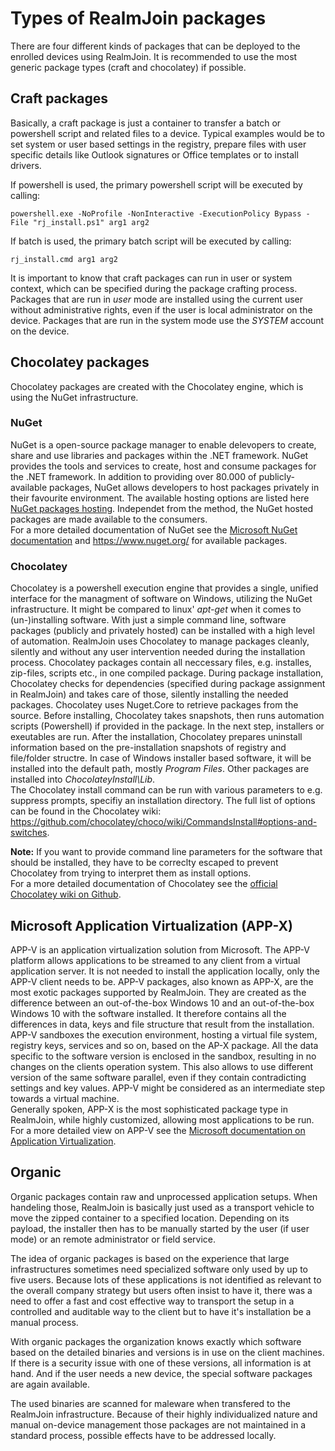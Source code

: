 # Types of RealmJoin packages
There are four different kinds of packages that can be deployed to the enrolled devices using RealmJoin. It is recommended to use the most generic package types (craft and chocolatey) if possible. 

## Craft packages  
Basically, a craft package is just a container to transfer a batch or powershell script and related files to a device. Typical examples would be to set system or user based settings in the registry, prepare files with user specific details like Outlook signatures or Office templates or to install drivers. 

If powershell is used, the primary powershell script will be executed by calling: 

```
powershell.exe -NoProfile -NonInteractive -ExecutionPolicy Bypass -File "rj_install.ps1" arg1 arg2
```

If batch is used, the primary batch script will be executed by calling: 

```
rj_install.cmd arg1 arg2
```

It is important to know that craft packages can run in user or system context, which can be specified during the package crafting process.
Packages that are run in *user* mode are installed using the current user without administrative rights, even if the user is local administrator on the device.
Packages that are run in the system mode use the *SYSTEM* account on the device.
  
<!--
Depending on the context there are several environment variables provided by Realmjoin available based i.e. on Microsoft Graph.

 welche environment-variablen stehen zur verfügung, wo kommen sie her?  
 hier differenziert nach user / system  
 ebenso: wie wird system gelöst? system-account or user in admin-mode?  
 (pls document) "rj_install.cmd" arg1 arg2
Das wird gerufen so: rj_install.cmd arg1 arg2

 welche environment-variablen stehen zur verfügung, wo kommen sie her?  

Aus dem Graph, es gibt maximal folgende:
Graph_User_BusinessPhone
Graph_User_City
Graph_User_CompanyName
Graph_User_Country
Graph_User_Department
Graph_User_DisplayName
Graph_User_GivenName
Graph_User_Id
Graph_User_JobTitle
Graph_User_Mail
Graph_User_MobilePhone
Graph_User_OfficeLocation
Graph_User_PostalCode
Graph_User_State
Graph_User_StreetAddress
Graph_User_Surname

 hier differenziert nach user / system  
 ebenso: wie wird system gelöst? system-account or user in admin-mode?
3 types: "system" (SYSTEM account), "user" (user account, kein UAC), "user-uac" (user + UAC prompt!)
user-uac ist etwas special, hier wird keine priviledge escalation gemacht, sondern der user bekommt wirklich das uac prompt. wird aktuell nicht eingesetzt.
 -->

## Chocolatey packages
Chocolatey packages are created with the Chocolatey engine, which is using the NuGet infrastructure.

### NuGet
NuGet is a open-source package manager to enable delevopers to create, share and use libraries and packages within the .NET framework. NuGet provides the tools and services to create, host and consume packages for the .NET framework. 
In addition to providing over 80.000 of publicly-available packages, NuGet allows developers to host packages privately in their favourite environment. The available hosting options are listed here [NuGet packages hosting](https://docs.microsoft.com/en-us/nuget/hosting-packages/overview). Independet from the method, the NuGet hosted packages are made available to the consumers.  
For a more detailed documentation of NuGet see the [Microsoft NuGet documentation](https://docs.microsoft.com/en-us/nuget/#pivot=start&panel=start-all) and <https://www.nuget.org/> for available packages.

### Chocolatey
Chocolatey is a powershell execution engine that provides a single, unified interface for the managment of software on Windows, utilizing the NuGet infrastructure. It might be compared to linux' *apt-get* when it comes to (un-)installing software. With just a simple command line, software packages (publicly and privately hosted) can be installed with a high level of automation. RealmJoin uses Chocolatey to manage packages cleanly, silently and without any user intervention needed during the installation process. 
Chocolatey packages contain all neccessary files, e.g. installes, zip-files, scripts etc., in one compiled package. During package installation, Chocolatey checks for dependencies (specified during package assignment in RealmJoin) and takes care of those, silently installing the needed packages. 
Chocolatey uses Nuget.Core to retrieve packages from the source. Before installing, Chocolatey takes snapshots, then runs automation scripts (Powershell) if provided in the package. In the next step, installers or exeutables are run. After the installation, Chocolatey prepares uninstall information based on the pre-installation snapshots of registry and file/folder structre.
In case of Windows installer based software, it will be installed into the default path, mostly *Program Files*. Other packages are installed into *ChocolateyInstall\Lib*.  
The Chocolatey install command can be run with various parameters to e.g. suppress prompts, specifiy an installation directory. The full list of options can be found in the Chocolatey wiki: <https://github.com/chocolatey/choco/wiki/CommandsInstall#options-and-switches>.   

**Note:** If you want to provide command line parameters for the software that should be installed, they have to be correclty escaped to prevent Chocolatey from trying to interpret them as install options.  
For a more detailed documentation of Chocolatey see the [official Chocolatey wiki on Github](https://github.com/chocolatey/choco/wiki).


<!-- Es gibt tonnenweise Doku im Netz zu NuGet und Choco. Warum sind die relevanten Teile hier nicht zitiert bzw. referenziert?? -->

<!-- installation of choco and nuget?
-params muss in den args �bergeben werden damit diese auf den Installer und nicht Choco selbst wirkt
The software packages should be available in a NuGet repository which is typicall a cloud based service.-->

## Microsoft Application Virtualization (APP-X)
APP-V is an application virtualization solution from Microsoft. The APP-V platform allows applications to be streamed to any client from a virtual application server. It is not needed to install the application locally, only the APP-V client needs to be. 
APP-V packages, also known as APP-X, are the most exotic packages supported by RealmJoin. They are created as the difference between an out-of-the-box Windows 10 and an out-of-the-box Windows 10 with the software installed. It therefore contains all the differences in data, keys and file structure that result from the installation. 
APP-V sandboxes the execution environment, hosting a virtual file system, registry keys, services and so on, based on the AP-X package. All the data specific to the software version is enclosed in the sandbox, resulting in no changes on the clients operation system. This also allows to use different version of the same software parallel, even if they contain contradicting settings and key values. APP-V might be considered as an intermediate step towards a virtual machine.  
Generally spoken, APP-X is the most sophisticated package type in RealmJoin, while highly customized, allowing most applications to be run.  
For a more detailed view on APP-V see the [Microsoft documentation on Application Virtualization](https://technet.microsoft.com/en-us/library/hh826068.aspx).

<!-- Auch hier: Es gibt tonnenweise Doku im Netz zu AppV und AppX. Warum sind die relevanten Teile hier nicht zitiert bzw. referenziert?? -->
## Organic
Organic packages contain raw and unprocessed application setups. When handeling those, RealmJoin is basically just used as a transport vehicle to move the zipped container to a specified location. Depending on its payload, the installer then has to be manually started by the user (if user mode) or an remote administrator or field service. 

The idea of organic packages is based on the experience that large infrastructures sometimes need specialized software only used by up to five users. Because lots of these applications is not identified as relevant to the overall company strategy but users often insist to have it, there was a need to offer a fast and cost effective way to transport the setup in a controlled and auditable way to the client but to have it's installation be a manual process.

With organic packages the organization knows exactly which software based on the detailed binaries and versions is in use on the client machines. If there is a security issue with one of these versions, all information is at hand. And if the user needs a new device, the special software packages are again available. 

The used binaries are scanned for maleware when transfered to the RealmJoin infrastructure. Because of their highly individualized nature and manual on-device management those packages are not maintained in a standard process, possible effects have to be addressed locally.
